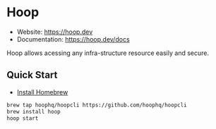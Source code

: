 # Hoop

- Website: https://hoop.dev
- Documentation: https://hoop.dev/docs

Hoop allows acessing any infra-structure resource easily and secure.

## Quick Start

- [Install Homebrew](https://docs.brew.sh/Installation)

```sh
brew tap hoophq/hoopcli https://github.com/hoophq/hoopcli
brew install hoop
hoop start
```
